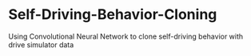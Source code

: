 # Self-Driving-Behavior-Cloning
Using Convolutional Neural Network to clone self-driving behavior with drive simulator data
